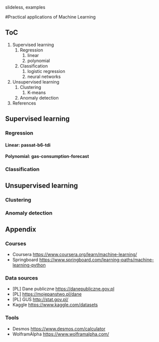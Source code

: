 slideless, examples

#Practical applications of Machine Learning

## ToC
1. Supervised learning
    1. Regression 
        1. linear 
        1. polynomial
    1. Classification
        1. logistic regression
        1. neural networks
1. Unsupervised learning
    1. Clustering 
        1. K-means
    1. Anomaly detection
1. References

## Supervised learning
### Regression
#### Linear: passat-b6-tdi
#### Polynomial: gas-consumption-forecast 

### Classification

## Unsupervised learning
### Clustering
### Anomaly detection 

## Appendix
### Courses
- Coursera https://www.coursera.org/learn/machine-learning/
- Springboard https://www.springboard.com/learning-paths/machine-learning-python 
### Data sources
- [PL] Dane publiczne https://danepubliczne.gov.pl  
- [PL] https://mojepanstwo.pl/dane
- [PL] GUS http://stat.gov.pl/
- Kaggle https://www.kaggle.com/datasets    

### Tools
- Desmos https://www.desmos.com/calculator
- WolframAlpha https://www.wolframalpha.com/